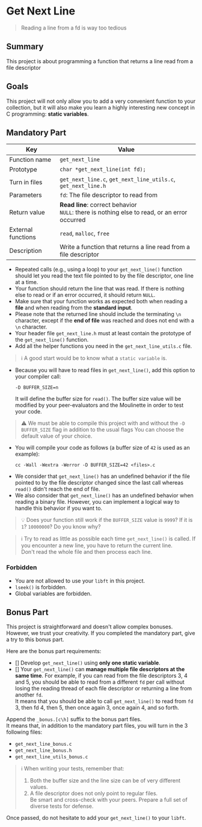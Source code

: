 # Get Next Line

> Reading a line from a fd is way too tedious

## Summary

This project is about programming a function that returns a line read from a file descriptor

## Goals

This project will not only allow you to add a very convenient function to your collection,
but it will also make you learn a highly interesting new concept in C programming: **static variables**.

## Mandatory Part

| Key                | Value                                                                                           |
|--------------------|-------------------------------------------------------------------------------------------------|
| Function name      | `get_next_line`                                                                                 |
| Prototype          | `char *get_next_line(int fd);`                                                                  |
| Turn in files      | `get_next_line.c`, `get_next_line_utils.c`, `get_next_line.h`                                   |
| Parameters         | `fd`: The file descriptor to read from                                                          |
| Return value       | **Read line**: correct behavior<br/>`NULL`: there is nothing else to read, or an error occurred |
| External functions | `read`, `malloc`, `free`                                                                        |
| Description        | Write a function that returns a line read from a file descriptor                                |

- Repeated calls (e.g., using a loop) to your `get_next_line()` function should let you read the text file pointed to by the file descriptor, one line at a time.
- Your function should return the line that was read. If there is nothing else to read or if an error occurred, it should return `NULL`.
- Make sure that your function works as expected both when reading a **file** and when reading from the **standard input**.
- Please note that the returned line should include the terminating `\n` character, except if the **end of file** was reached and does not end with a `\n` character.
- Your header file `get_next_line.h` must at least contain the prototype of the `get_next_line()` function.
- Add all the helper functions you need in the `get_next_line_utils.c` file.

> ℹ️ A good start would be to know what a `static variable` is.

- Because you will have to read files in `get_next_line()`, add this option to your compiler call:
	```
	-D BUFFER_SIZE=n
	```
	It will define the buffer size for `read()`.
	The buffer size value will be modified by your peer-evaluators and the Moulinette in order to test your code.

> ⚠️ We must be able to compile this project with and without the `-D BUFFER_SIZE` flag in addition to the usual flags
> You can choose the default value of your choice.

- You will compile your code as follows (a buffer size of `42` is used as an example):
	```shell
	cc -Wall -Wextra -Werror -D BUFFER_SIZE=42 <files>.c
	```
- We consider that `get_next_line()` has an undefined behavior if the file pointed to by the file descriptor changed since the last call whereas `read()` didn't reach the end of file.
- We also consider that `get_next_line()` has an undefined behavior when reading a binary file. However, you can implement a logical way to handle this behavior if you want to.

> 💡 Does your function still work if the `BUFFER_SIZE` value is `9999`? If it is `1`? `10000000`? Do you know why?

> ℹ️ Try to read as little as possible each time `get_next_line()` is called. If you encounter a new line, you have to return the current line.<br/>
> Don't read the whole file and then process each line.

### Forbidden
- You are not allowed to use your `libft` in this project.
- `lseek()` is forbidden.
- Global variables are forbidden.

## Bonus Part

This project is straightforward and doesn't allow complex bonuses. However, we trust your creativity. If you completed the mandatory part, give a try to this bonus part.

Here are the bonus part requirements:

- [] Develop `get_next_line()` using **only one static variable**.
- [] Your `get_next_line()` can **manage multiple file descriptors at the same time**.
	For example, if you can read from the file descriptors 3, 4 and 5, you should be able to read from a different `fd` per call without losing the reading thread of each file descriptor or returning a line from another `fd`.<br/>
	It means that you should be able to call `get_next_line()` to read from `fd` 3, then fd 4, then 5, then once again 3, once again 4, and so forth.

Append the `_bonus.[c\h]` suffix to the bonus part files.<br/>
It means that, in addition to the mandatory part files, you will turn in the 3 following files:

- `get_next_line_bonus.c`
- `get_next_line_bonus.h`
- `get_next_line_utils_bonus.c`

> ℹ️ When writing your tests, remember that:
> 1. Both the buffer size and the line size can be of very different values.
> 1. A file descriptor does not only point to regular files.<br/>
> Be smart and cross-check with your peers. Prepare a full set of diverse tests for defense.

Once passed, do not hesitate to add your `get_next_line()` to your `libft`.

